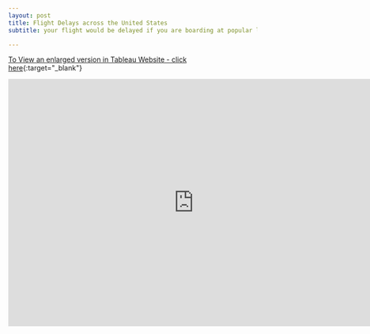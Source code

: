 ```yaml
---
layout: post
title: Flight Delays across the United States
subtitle: your flight would be delayed if you are boarding at popular locations

---
```

[To View an enlarged version in Tableau Website - click here](https://public.tableau.com/shared/Z4PZZG5FZ?:display_count=yes&:origin=viz_share_link){:target="_blank"}

<iframe seamless frameborder="0" src="https://public.tableau.com/shared/Z4PZZG5FZ?:display_count=yes&:origin=viz_share_link&:showVizHome=no" width = '750' height = '500'></iframe>

